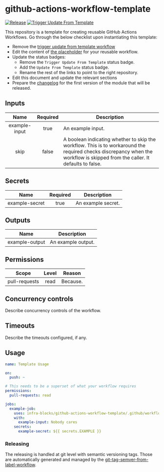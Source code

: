 # github-actions-workflow-template
[![Release](https://github.com/infra-blocks/github-actions-workflow-template/actions/workflows/release.yml/badge.svg)](https://github.com/infra-blocks/github-actions-workflow-template/actions/workflows/release.yml)
[![Trigger Update From Template](https://github.com/infra-blocks/github-actions-workflow-template/actions/workflows/trigger-update-from-template.yml/badge.svg)](https://github.com/infra-blocks/github-actions-workflow-template/actions/workflows/trigger-update-from-template.yml)

This repository is a template for creating reusable GitHub Actions Workflows. Go through the below checklist
upon instantiating this template:
- Remove the [trigger update from template workflow](.github/workflows/trigger-update-from-template.yml)
- Edit the content of [the placeholder](.github/workflows/workflow.yml) for your reusable workflow.
- Update the status badges:
    - Remove the `Trigger Update From Template` status badge.
    - Add the `Update From Template` status badge.
    - Rename the rest of the links to point to the right repository.
- Edit this document and update the relevant sections
- Prepare the [changelog](CHANGELOG.md) for the first version of the module that will be released.

## Inputs

|     Name      | Required | Description                                                                                                                                                                  |
|:-------------:|:--------:|------------------------------------------------------------------------------------------------------------------------------------------------------------------------------|
| example-input |   true   | An example input.                                                                                                                                                            |
|     skip      |  false   | A boolean indicating whether to skip the workflow. This is to workaround the required checks discrepancy when the workflow is skipped from the caller. It defaults to false. |

## Secrets

|      Name      | Required | Description        |
|:--------------:|:--------:|--------------------|
| example-secret |   true   | An example secret. |

## Outputs

|      Name      | Description        |
|:--------------:|--------------------|
| example-output | An example output. |

## Permissions

|     Scope     | Level | Reason   |
|:-------------:|:-----:|----------|
| pull-requests | read  | Because. |

## Concurrency controls

Describe concurrency controls of the workflow.

## Timeouts

Describe the timeouts configured, if any.

## Usage

```yaml
name: Template Usage

on:
  push: ~

# This needs to be a superset of what your workflow requires
permissions:
  pull-requests: read

jobs:
  example-job:
    uses: infra-blocks/github-actions-workflow-template/.github/workflows/workflow.yml@v1
    with:
      example-input: Nobody cares
    secrets:
      example-secret: ${{ secrets.EXAMPLE }}
```

### Releasing

The releasing is handled at git level with semantic versioning tags. Those are automatically generated and managed
by the [git-tag-semver-from-label-workflow](https://github.com/infra-blocks/git-tag-semver-from-label-workflow).

